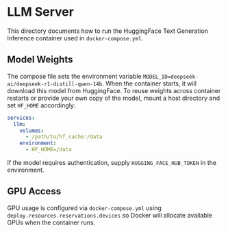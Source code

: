 # LLM Server

This directory documents how to run the HuggingFace Text Generation Inference container used in `docker-compose.yml`.

## Model Weights
The compose file sets the environment variable `MODEL_ID=deepseek-ai/deepseek-r1-distill-qwen-14b`. When the container starts, it will download this model from HuggingFace. To reuse weights across container restarts or provide your own copy of the model, mount a host directory and set `HF_HOME` accordingly:

```yaml
services:
  llm:
    volumes:
      - /path/to/hf_cache:/data
    environment:
      - HF_HOME=/data
```

If the model requires authentication, supply `HUGGING_FACE_HUB_TOKEN` in the environment.

## GPU Access
GPU usage is configured via `docker-compose.yml` using `deploy.resources.reservations.devices` so Docker will allocate available GPUs when the container runs.
